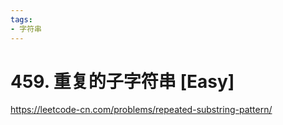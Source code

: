 ```yaml
---
tags:
- 字符串
---
```


# 459. 重复的子字符串 [Easy]

<https://leetcode-cn.com/problems/repeated-substring-pattern/>
